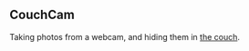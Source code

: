 ## CouchCam
Taking photos from a webcam, and hiding them in [the couch](http://couchdb.apache.org).
